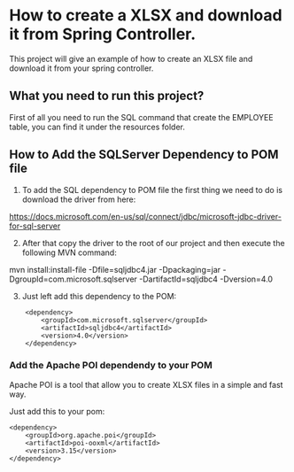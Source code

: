 # How to create a XLSX and download it from Spring Controller.

This project will give an example of how to create an XLSX file and download it from your spring controller.

## What you need to run this project?

First of all you need to run the SQL command that create the EMPLOYEE table, you can find it under the resources folder.


## How to Add the SQLServer Dependency to POM file

1.	To add the SQL dependency to POM file the first thing we need to do is download the driver from here:

https://docs.microsoft.com/en-us/sql/connect/jdbc/microsoft-jdbc-driver-for-sql-server

2.	After that copy the driver to the root of our project and then execute the following MVN command:

mvn install:install-file -Dfile=sqljdbc4.jar -Dpackaging=jar -DgroupId=com.microsoft.sqlserver -DartifactId=sqljdbc4 -Dversion=4.0

3.	Just left add this dependency to the POM:

<!-- https://mvnrepository.com/artifact/com.microsoft.sqlserver/sqljdbc4 -->
        <dependency>
            <groupId>com.microsoft.sqlserver</groupId>
            <artifactId>sqljdbc4</artifactId>
            <version>4.0</version>
        </dependency>

### Add the Apache POI dependendy to your POM
Apache POI is a tool that allow you to create XLSX files in a simple and fast way.

Just add this to your pom:
```
<dependency>
	<groupId>org.apache.poi</groupId>
	<artifactId>poi-ooxml</artifactId>
	<version>3.15</version>
</dependency>
```
